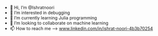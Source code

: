 - 👋 Hi, I’m @Ishratnoori
- 👀 I’m interested in debugging 
- 🌱 I’m currently learning Julia programming 
- 💞️ I’m looking to collaborate on machine learning
- 📫 How to reach me --> www.linkedin.com/in/ishrat-noori-4b3b70254

<!---
Ishratnoori/Ishratnoori is a ✨ special ✨ repository because its `README.md` (this file) appears on your GitHub profile.
You can click the Preview link to take a look at your changes.
--->
